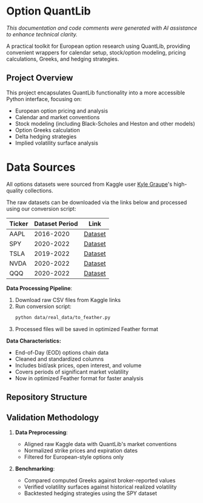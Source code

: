 # Option QuantLib

_This documentation and code comments were generated with AI assistance to enhance technical clarity._

A practical toolkit for European option research using QuantLib, providing convenient wrappers for calendar setup, stock/option modeling, pricing calculations, Greeks, and hedging strategies.

## Project Overview

This project encapsulates QuantLib functionality into a more accessible Python interface, focusing on:
- European option pricing and analysis
- Calendar and market conventions
- Stock modeling (including Black-Scholes and Heston and other models)
- Option Greeks calculation
- Delta hedging strategies
- Implied volatility surface analysis

# Data Sources

All options datasets were sourced from Kaggle user [Kyle Graupe](https://www.kaggle.com/kylegraupe)'s high-quality collections. 

The raw datasets can be downloaded via the links below and processed using our conversion script:

| Ticker | Dataset Period | Link |
|--------|----------------|------|
| AAPL   | 2016-2020 | [Dataset](https://www.kaggle.com/datasets/kylegraupe/aapl-options-data-2016-2020) |
| SPY    | 2020-2022 | [Dataset](https://www.kaggle.com/datasets/kylegraupe/spy-daily-eod-options-quotes-2020-2022) |
| TSLA   | 2019-2022 | [Dataset](https://www.kaggle.com/datasets/kylegraupe/tsla-daily-eod-options-quotes-2019-2022) |
| NVDA   | 2020-2022 | [Dataset](https://www.kaggle.com/datasets/kylegraupe/nvda-daily-option-chains-q1-2020-to-q4-2022) |
| QQQ    | 2020-2022 | [Dataset](https://www.kaggle.com/datasets/kylegraupe/qqq-daily-option-chains-q1-2020-to-q4-2022) |

**Data Processing Pipeline**:
1. Download raw CSV files from Kaggle links
2. Run conversion script:
   ```bash
   python data/real_data/to_feather.py
   ```
3. Processed files will be saved in optimized Feather format

**Data Characteristics:**
- End-of-Day (EOD) options chain data
- Cleaned and standardized columns
- Includes bid/ask prices, open interest, and volume
- Covers periods of significant market volatility
- Now in optimized Feather format for faster analysis

## Repository Structure

## Validation Methodology
1. **Data Preprocessing**:
   - Aligned raw Kaggle data with QuantLib's market conventions
   - Normalized strike prices and expiration dates
   - Filtered for European-style options only

2. **Benchmarking**:
   - Compared computed Greeks against broker-reported values
   - Verified volatility surfaces against historical realized volatility
   - Backtested hedging strategies using the SPY dataset

